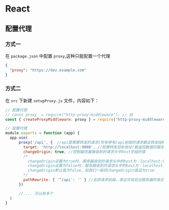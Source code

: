 # React

## 配置代理

### 方式一

在 `package.json` 中配置 `proxy`,这种只能配置一个代理

```json
{
  "proxy": "https://dev.example.com"
}
```

### 方式二

在 `src` 下新建 `setupProxy.js` 文件，内容如下：
```js
// 配置代理
// const proxy  = require("http-proxy-middleware"); // 旧
const { createProxyMiddleware: proxy } = require("http-proxy-middleware"); // 新

// 配置代理
module.exports = function (app) {
  app.use(
      proxy('/api', {  //api是需要转发的请求(所有带有/api前缀的请求都会转发给9000)
        target: 'http://localhost:9000', //配置转发目标地址(能返回数据的服务器地址)
        changeOrigin: true, //控制服务器接收到的请求头中host字段的值
        /*
          changeOrigin设置为true时，服务器收到的请求头中的host为：localhost:9000
          changeOrigin设置为false时，服务器收到的请求头中的host为：localhost:3000
          changeOrigin默认值为false，但我们一般将changeOrigin值设为true
        */
        pathRewrite: { '^/api': '' } //去除请求前缀，保证交给后台服务器的是正常请求地址(必须配置)
      })

      //.... 可以有多个
  )
}
```
